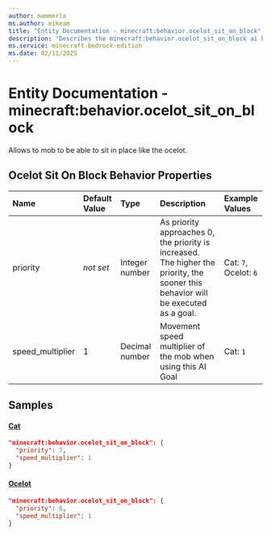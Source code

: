 ```yaml
---
author: mammerla
ms.author: mikeam
title: "Entity Documentation - minecraft:behavior.ocelot_sit_on_block"
description: "Describes the minecraft:behavior.ocelot_sit_on_block ai behavior component"
ms.service: minecraft-bedrock-edition
ms.date: 02/11/2025 
---
```


# Entity Documentation - minecraft:behavior.ocelot_sit_on_block

Allows to mob to be able to sit in place like the ocelot.


## Ocelot Sit On Block Behavior Properties

|Name       |Default Value |Type |Description |Example Values |
|:----------|:-------------|:----|:-----------|:------------- |
| priority | *not set* | Integer number | As priority approaches 0, the priority is increased. The higher the priority, the sooner this behavior will be executed as a goal. | Cat: `7`, Ocelot: `6` | 
| speed_multiplier | 1 | Decimal number | Movement speed multiplier of the mob when using this AI Goal | Cat: `1` | 

## Samples

#### [Cat](https://github.com/Mojang/bedrock-samples/tree/preview/behavior_pack/entities/cat.json)


```json
"minecraft:behavior.ocelot_sit_on_block": {
  "priority": 7,
  "speed_multiplier": 1
}
```

#### [Ocelot](https://github.com/Mojang/bedrock-samples/tree/preview/behavior_pack/entities/ocelot.json)


```json
"minecraft:behavior.ocelot_sit_on_block": {
  "priority": 6,
  "speed_multiplier": 1
}
```
